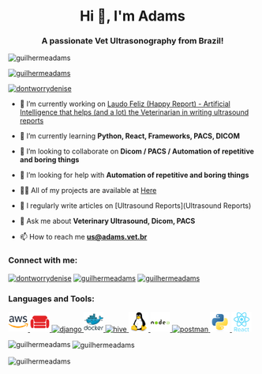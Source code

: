 <h1 align="center">Hi 👋, I'm Adams</h1>
<h3 align="center">A passionate Vet Ultrasonography from Brazil!</h3>

<p align="left"> <img src="https://komarev.com/ghpvc/?username=guilhermeadams&label=Profile%20views&color=0e75b6&style=flat" alt="guilhermeadams" /> </p>

<p align="left"> <a href="https://github.com/ryo-ma/github-profile-trophy"><img src="https://github-profile-trophy.vercel.app/?username=guilhermeadams" alt="guilhermeadams" /></a> </p>

<p align="left"> <a href="https://twitter.com/dontworrydenise" target="blank"><img src="https://img.shields.io/twitter/follow/dontworrydenise?logo=twitter&style=for-the-badge" alt="dontworrydenise" /></a> </p>

- 🔭 I’m currently working on [Laudo Feliz (Happy Report) - Artificial Intelligence that helps (and a lot) the Veterinarian in writing ultrasound reports](https://laudofeliz.app)

- 🌱 I’m currently learning **Python, React, Frameworks, PACS, DICOM**

- 👯 I’m looking to collaborate on **Dicom / PACS / Automation of repetitive and boring things**

- 🤝 I’m looking for help with **Automation of repetitive and boring things**

- 👨‍💻 All of my projects are available at [Here](Here)

- 📝 I regularly write articles on [Ultrasound Reports](Ultrasound Reports)

- 💬 Ask me about **Veterinary Ultrasound, Dicom, PACS**

- 📫 How to reach me **us@adams.vet.br**

<h3 align="left">Connect with me:</h3>
<p align="left">
<a href="https://twitter.com/dontworrydenise" target="blank"><img align="center" src="https://raw.githubusercontent.com/rahuldkjain/github-profile-readme-generator/master/src/images/icons/Social/twitter.svg" alt="dontworrydenise" height="30" width="40" /></a>
<a href="https://instagram.com/guilhermeadams" target="blank"><img align="center" src="https://raw.githubusercontent.com/rahuldkjain/github-profile-readme-generator/master/src/images/icons/Social/instagram.svg" alt="guilhermeadams" height="30" width="40" /></a>
<a href="https://medium.com/guilhermeadams" target="blank"><img align="center" src="https://raw.githubusercontent.com/rahuldkjain/github-profile-readme-generator/master/src/images/icons/Social/medium.svg" alt="guilhermeadams" height="30" width="40" /></a>
</p>

<h3 align="left">Languages and Tools:</h3>
<p align="left"> <a href="https://aws.amazon.com" target="_blank" rel="noreferrer"> <img src="https://raw.githubusercontent.com/devicons/devicon/master/icons/amazonwebservices/amazonwebservices-original-wordmark.svg" alt="aws" width="40" height="40"/> </a> <a href="https://couchdb.apache.org/" target="_blank" rel="noreferrer"> <img src="https://raw.githubusercontent.com/devicons/devicon/0d6c64dbbf311879f7d563bfc3ccf559f9ed111c/icons/couchdb/couchdb-original.svg" alt="couchdb" width="40" height="40"/> </a> <a href="https://www.djangoproject.com/" target="_blank" rel="noreferrer"> <img src="https://cdn.worldvectorlogo.com/logos/django.svg" alt="django" width="40" height="40"/> </a> <a href="https://www.docker.com/" target="_blank" rel="noreferrer"> <img src="https://raw.githubusercontent.com/devicons/devicon/master/icons/docker/docker-original-wordmark.svg" alt="docker" width="40" height="40"/> </a> <a href="https://hive.apache.org/" target="_blank" rel="noreferrer"> <img src="https://www.vectorlogo.zone/logos/apache_hive/apache_hive-icon.svg" alt="hive" width="40" height="40"/> </a> <a href="https://www.linux.org/" target="_blank" rel="noreferrer"> <img src="https://raw.githubusercontent.com/devicons/devicon/master/icons/linux/linux-original.svg" alt="linux" width="40" height="40"/> </a> <a href="https://nodejs.org" target="_blank" rel="noreferrer"> <img src="https://raw.githubusercontent.com/devicons/devicon/master/icons/nodejs/nodejs-original-wordmark.svg" alt="nodejs" width="40" height="40"/> </a> <a href="https://postman.com" target="_blank" rel="noreferrer"> <img src="https://www.vectorlogo.zone/logos/getpostman/getpostman-icon.svg" alt="postman" width="40" height="40"/> </a> <a href="https://www.python.org" target="_blank" rel="noreferrer"> <img src="https://raw.githubusercontent.com/devicons/devicon/master/icons/python/python-original.svg" alt="python" width="40" height="40"/> </a> <a href="https://reactjs.org/" target="_blank" rel="noreferrer"> <img src="https://raw.githubusercontent.com/devicons/devicon/master/icons/react/react-original-wordmark.svg" alt="react" width="40" height="40"/> </a> </p>

<p><img align="left" src="https://github-readme-stats.vercel.app/api/top-langs?username=guilhermeadams&show_icons=true&locale=en&layout=compact" alt="guilhermeadams" /></p>

<p>&nbsp;<img align="center" src="https://github-readme-stats.vercel.app/api?username=guilhermeadams&show_icons=true&locale=en" alt="guilhermeadams" /></p>

<p><img align="center" src="https://github-readme-streak-stats.herokuapp.com/?user=guilhermeadams&" alt="guilhermeadams" /></p>

